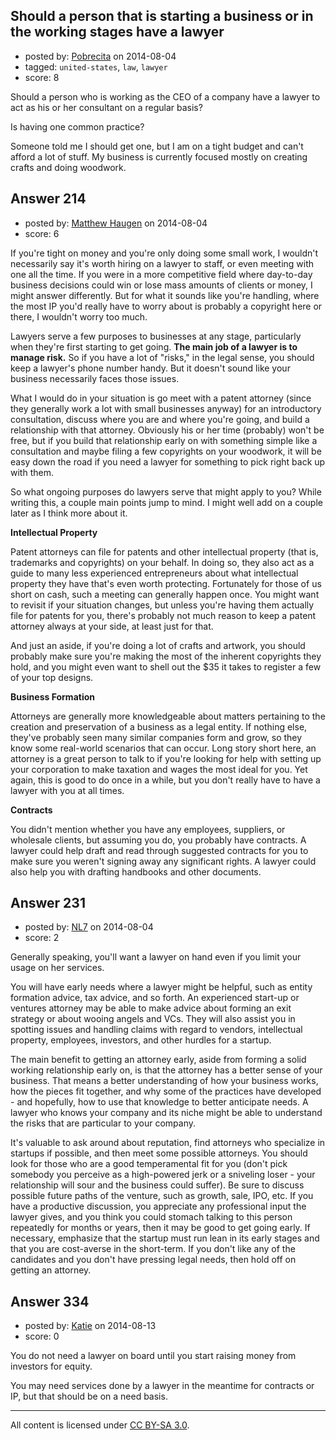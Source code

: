 ## Should a person that is starting a business or in the working stages have a lawyer

- posted by: [Pobrecita](https://stackexchange.com/users/4602030/pobrecita) on 2014-08-04
- tagged: `united-states`, `law`, `lawyer`
- score: 8

Should a person who is working as the CEO of a company have a lawyer to act as his or her consultant on a regular basis?

Is having one common practice? 

Someone told me I should get one, but I am on a tight budget and can't afford a lot of stuff. My business is currently focused mostly on creating crafts and doing woodwork.


## Answer 214

- posted by: [Matthew Haugen](https://stackexchange.com/users/1325646/matthew-haugen) on 2014-08-04
- score: 6

If you're tight on money and you're only doing some small work, I wouldn't necessarily say it's worth hiring on a lawyer to staff, or even meeting with one all the time. If you were in a more competitive field where day-to-day business decisions could win or lose mass amounts of clients or money, I might answer differently. But for what it sounds like you're handling, where the most IP you'd really have to worry about is probably a copyright here or there, I wouldn't worry too much.

Lawyers serve a few purposes to businesses at any stage, particularly when they're first starting to get going. **The main job of a lawyer is to manage risk.** So if you have a lot of "risks," in the legal sense, you should keep a lawyer's phone number handy. But it doesn't sound like your business necessarily faces those issues.

 What I would do in your situation is go meet with a patent attorney (since they generally work a lot with small businesses anyway) for an introductory consultation, discuss where you are and where you're going, and build a relationship with that attorney. Obviously his or her time (probably) won't be free, but if you build that relationship early on with something simple like a consultation and maybe filing a few copyrights on your woodwork, it will be easy down the road if you need a lawyer for something to pick right back up with them.

So what ongoing purposes do lawyers serve that might apply to you? While writing this, a couple main points jump to mind. I might well add on a couple later as I think more about it.

**Intellectual Property**

Patent attorneys can file for patents and other intellectual property (that is, trademarks and copyrights) on your behalf. In doing so, they also act as a guide to many less experienced entrepreneurs about what intellectual property they have that's even worth protecting. Fortunately for those of us short on cash, such a meeting can generally happen once. You might want to revisit if your situation changes, but unless you're having them actually file for patents for you, there's probably not much reason to keep a patent attorney always at your side, at least just for that.

And just an aside, if you're doing a lot of crafts and artwork, you should probably make sure you're making the most of the inherent copyrights they hold, and you might even want to shell out the $35 it takes to register a few of your top designs.

**Business Formation**

Attorneys are generally more knowledgeable about matters pertaining to the creation and preservation of a business as a legal entity. If nothing else, they've probably seen many similar companies form and grow, so they know some real-world scenarios that can occur. Long story short here, an attorney is a great person to talk to if you're looking for help with setting up your corporation to make taxation and wages the most ideal for you. Yet again, this is good to do once in a while, but you don't really have to have a lawyer with you at all times.

**Contracts**

You didn't mention whether you have any employees, suppliers, or wholesale clients, but assuming you do, you probably have contracts. A lawyer could help draft and read through suggested contracts for you to make sure you weren't signing away any significant rights. A lawyer could also help you with drafting handbooks and other documents.


## Answer 231

- posted by: [NL7](https://stackexchange.com/users/4221898/nl7) on 2014-08-04
- score: 2

Generally speaking, you'll want a lawyer on hand even if you limit your usage on her services.  

You will have early needs where a lawyer might be helpful, such as entity formation advice, tax advice, and so forth.  An experienced start-up or ventures attorney may be able to make advice about forming an exit strategy or about wooing angels and VCs.  They will also assist you in spotting issues and handling claims with regard to vendors, intellectual property, employees, investors, and other hurdles for a startup.

The main benefit to getting an attorney early, aside from forming a solid working relationship early on, is that the attorney has a better sense of your business.  That means a better understanding of how your business works, how the pieces fit together, and why some of the practices have developed - and hopefully, how to use that knowledge to better anticipate needs.  A lawyer who knows your company and its niche might be able to understand the risks that are particular to your company.

It's valuable to ask around about reputation, find attorneys who specialize in startups if possible, and then meet some possible attorneys.  You should look for those who are a good temperamental fit for you (don't pick somebody you perceive as a high-powered jerk or a sniveling loser - your relationship will sour and the business could suffer).  Be sure to discuss possible future paths of the venture, such as growth, sale, IPO, etc.  If you have a productive discussion, you appreciate any professional input the lawyer gives, and you think you could stomach talking to this person repeatedly for months or years, then it may be good to get going early.  If necessary, emphasize that the startup must run lean in its early stages and that you are cost-averse in the short-term.  If you don't like any of the candidates and you don't have pressing legal needs, then hold off on getting an attorney.


## Answer 334

- posted by: [Katie](https://stackexchange.com/users/4882510/katie) on 2014-08-13
- score: 0

You do not need a lawyer on board until you start raising money from investors for equity. 

You may need services done by a lawyer in the meantime for contracts or IP, but that should be on a need basis.



---

All content is licensed under [CC BY-SA 3.0](https://creativecommons.org/licenses/by-sa/3.0/).
